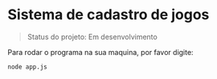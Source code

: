 <h1> Sistema de cadastro de jogos </h1>

> Status do projeto: Em desenvolvimento 

Para rodar o programa na sua maquina, por favor digite: 

```
node app.js
```

